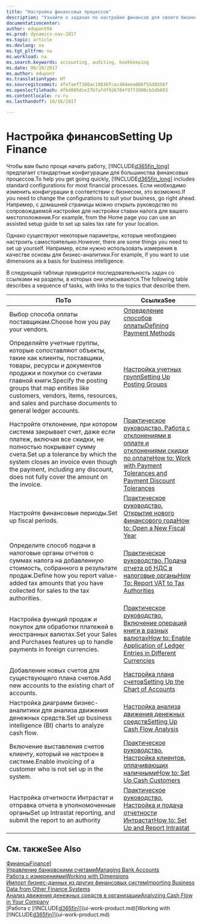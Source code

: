 ```yaml
---
title: "Настройка финансовых процессов"
description: "Узнайте о задачах по настройке финансов для своего бизнеса в соответствии требованиями учет и аудита."
documentationcenter: 
author: edupont04
ms.prod: dynamics-nav-2017
ms.topic: article
ms.devlang: na
ms.tgt_pltfrm: na
ms.workload: na
ms.search.keywords: accounting, auditing, bookkeeping
ms.date: 08/10/2017
ms.author: edupont
ms.translationtype: HT
ms.sourcegitcommit: 4fefaef7380ac10836fcac404eea006f55d8556f
ms.openlocfilehash: 4fbd005dce27b7afdf926704f97f3908cb3db803
ms.contentlocale: ru-ru
ms.lasthandoff: 10/16/2017

---
```

# <a name="setting-up-finance"></a><span data-ttu-id="13dac-103">Настройка финансов</span><span class="sxs-lookup"><span data-stu-id="13dac-103">Setting Up Finance</span></span>
<span data-ttu-id="13dac-104">Чтобы вам было проще начать работу, [!INCLUDE[d365fin_long](includes/d365fin_long_md.md)] предлагает стандартные конфигурации для большинства финансовых процессов.</span><span class="sxs-lookup"><span data-stu-id="13dac-104">To help you get going quickly, [!INCLUDE[d365fin_long](includes/d365fin_long_md.md)] includes standard configurations for most financial processes.</span></span> <span data-ttu-id="13dac-105">Если необходимо изменить конфигурации в соответствии с бизнесом, это возможно.</span><span class="sxs-lookup"><span data-stu-id="13dac-105">If you need to change the configurations to suit your business, go right ahead.</span></span> <span data-ttu-id="13dac-106">Например, с домашней страницы можно открыть руководство по сопровождаемой настройке для настройки ставки налога для вашего местоположения.</span><span class="sxs-lookup"><span data-stu-id="13dac-106">For example, from the Home page you can use an assisted setup guide to set up sales tax rate for your location.</span></span>  

<span data-ttu-id="13dac-107">Однако существуют некоторые параметры, которые необходимо настроить самостоятельно.</span><span class="sxs-lookup"><span data-stu-id="13dac-107">However, there are some things you need to set up yourself.</span></span> <span data-ttu-id="13dac-108">Например, если нужно использовать измерения в качестве основы для бизнес-аналитики.</span><span class="sxs-lookup"><span data-stu-id="13dac-108">For example, if you want to use dimensions as a basis for business intelligence.</span></span>  

<span data-ttu-id="13dac-109">В следующей таблице приводится последовательность задач со ссылками на разделы, в которых они описываются.</span><span class="sxs-lookup"><span data-stu-id="13dac-109">The following table describes a sequence of tasks, with links to the topics that describe them.</span></span>

| <span data-ttu-id="13dac-110">По</span><span class="sxs-lookup"><span data-stu-id="13dac-110">To</span></span> | <span data-ttu-id="13dac-111">Ссылка</span><span class="sxs-lookup"><span data-stu-id="13dac-111">See</span></span> |
| --- | --- |
| <span data-ttu-id="13dac-112">Выбор способа оплаты поставщикам.</span><span class="sxs-lookup"><span data-stu-id="13dac-112">Choose how you pay your vendors.</span></span> |[<span data-ttu-id="13dac-113">Определение способов оплаты</span><span class="sxs-lookup"><span data-stu-id="13dac-113">Defining Payment Methods</span></span>](finance-payment-methods.md) |
| <span data-ttu-id="13dac-114">Определяйте учетные группы, которые сопоставляют объекты, такие как клиенты, поставщики, товары, ресурсы и документов продажи и покупки со счетами главной книги.</span><span class="sxs-lookup"><span data-stu-id="13dac-114">Specify the posting groups that map entities like customers, vendors, items, resources, and sales and purchase documents to general ledger accounts.</span></span> |[<span data-ttu-id="13dac-115">Настройка учетных групп</span><span class="sxs-lookup"><span data-stu-id="13dac-115">Setting Up Posting Groups</span></span>](finance-posting-groups.md)|
|<span data-ttu-id="13dac-116">Настройте отклонение, при котором система закрывает счет, даже если платеж, включая все скидки, не полностью покрывает сумму счета.</span><span class="sxs-lookup"><span data-stu-id="13dac-116">Set up a tolerance by which the system closes an invoice even though the payment, including any discount, does not fully cover the amount on the invoice.</span></span>|[<span data-ttu-id="13dac-117">Практическое руководство. Работа с отклонениями в оплате и отклонениями скидки по оплате</span><span class="sxs-lookup"><span data-stu-id="13dac-117">How to: Work with Payment Tolerances and Payment Discount Tolerances</span></span>](finance-payment-tolerance-and-payment-discount-tolerance.md)|
| <span data-ttu-id="13dac-118">Настройте финансовые периоды.</span><span class="sxs-lookup"><span data-stu-id="13dac-118">Set up fiscal periods.</span></span> |[<span data-ttu-id="13dac-119">Практическое руководство. Открытие нового финансового года</span><span class="sxs-lookup"><span data-stu-id="13dac-119">How to: Open a New Fiscal Year</span></span>](finance-how-open-new-fiscal-year.md) |
| <span data-ttu-id="13dac-120">Определите способ подачи в налоговые органы отчетов о суммах налога на добавленную стоимость, собранного в результате продаж.</span><span class="sxs-lookup"><span data-stu-id="13dac-120">Define how you report value-added tax amounts that you have collected for sales to the tax authorities.</span></span> |[<span data-ttu-id="13dac-121">Практическое руководство. Подача отчета об НДС в налоговые органы</span><span class="sxs-lookup"><span data-stu-id="13dac-121">How To: Report VAT to Tax Authorities</span></span>](finance-how-report-vat.md)|
| <span data-ttu-id="13dac-122">Настройка функций продаж и покупок для обработки платежей в иностранных валютах.</span><span class="sxs-lookup"><span data-stu-id="13dac-122">Set your Sales and Purchases features up to handle payments in foreign currencies.</span></span>|[<span data-ttu-id="13dac-123">Практическое руководство. Включение операций книги в разных валютах</span><span class="sxs-lookup"><span data-stu-id="13dac-123">How to: Enable Application of Ledger Entries in Different Currencies</span></span>](finance-how-enable-application-ledger-entries-different-currencies.md)
| <span data-ttu-id="13dac-124">Добавление новых счетов для существующего плана счетов.</span><span class="sxs-lookup"><span data-stu-id="13dac-124">Add new accounts to the existing chart of accounts.</span></span> |[<span data-ttu-id="13dac-125">Настройка плана счетов</span><span class="sxs-lookup"><span data-stu-id="13dac-125">Setting Up the Chart of Accounts</span></span>](finance-setup-chart-accounts.md) |
| <span data-ttu-id="13dac-126">Настройка диаграмм бизнес-аналитики для анализа движения денежных средств.</span><span class="sxs-lookup"><span data-stu-id="13dac-126">Set up business intelligence (BI) charts to analyze cash flow.</span></span> |[<span data-ttu-id="13dac-127">Настройка анализа движения денежных средств</span><span class="sxs-lookup"><span data-stu-id="13dac-127">Setting Up Cash Flow Analysis</span></span>](finance-setup-cash-flow-analyses.md) |
|<span data-ttu-id="13dac-128">Включение выставления счетов клиенту, который не настроен в системе.</span><span class="sxs-lookup"><span data-stu-id="13dac-128">Enable invoicing of a customer who is not set up in the system.</span></span>|[<span data-ttu-id="13dac-129">Практическое руководство. Настройка клиентов, оплачивающих наличными</span><span class="sxs-lookup"><span data-stu-id="13dac-129">How to: Set Up Cash Customers</span></span>](finance-how-to-set-up-cash-customers.md)|
| <span data-ttu-id="13dac-130">Настройка отчетности Интрастат и отправка отчета в уполномоченные органы</span><span class="sxs-lookup"><span data-stu-id="13dac-130">Set up Intrastat reporting, and submit the report to an authority</span></span> | [<span data-ttu-id="13dac-131">Практическое руководство. Настройка и подача отчетности Интрастат</span><span class="sxs-lookup"><span data-stu-id="13dac-131">How to: Set Up and Report Intrastat</span></span>](finance-how-setup-report-intrastat.md)|

## <a name="see-also"></a><span data-ttu-id="13dac-132">См. также</span><span class="sxs-lookup"><span data-stu-id="13dac-132">See Also</span></span>
<span data-ttu-id="13dac-133">[Финансы](finance.md)</span><span class="sxs-lookup"><span data-stu-id="13dac-133">[Finance](finance.md)]</span></span>  
[<span data-ttu-id="13dac-134">Управление банковскими счетами</span><span class="sxs-lookup"><span data-stu-id="13dac-134">Managing Bank Accounts</span></span>](bank-manage-bank-accounts.md)  
[<span data-ttu-id="13dac-135">Работа с измерениями</span><span class="sxs-lookup"><span data-stu-id="13dac-135">Working with Dimensions</span></span>](finance-dimensions.md)  
[<span data-ttu-id="13dac-136">Импорт бизнес-данных из других финансовых систем</span><span class="sxs-lookup"><span data-stu-id="13dac-136">Importing Business Data from Other Finance Systems</span></span>](upload-data.md)  
[<span data-ttu-id="13dac-137">Анализ движения денежных средств в организации</span><span class="sxs-lookup"><span data-stu-id="13dac-137">Analyzing Cash Flow in Your Company</span></span>](finance-analyze-cash-flow.md)  
<span data-ttu-id="13dac-138">[Работа с [!INCLUDE[d365fin](includes/d365fin_md.md)]](ui-work-product.md)</span><span class="sxs-lookup"><span data-stu-id="13dac-138">[Working with [!INCLUDE[d365fin](includes/d365fin_md.md)]](ui-work-product.md)</span></span>  

## 

